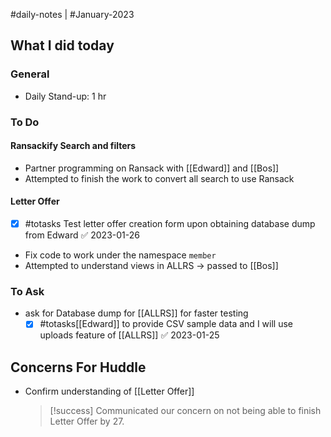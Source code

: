#daily-notes | #January-2023

## What I did today


### General

- Daily Stand-up: 1 hr

### To Do

#### Ransackify Search and filters
- Partner programming on Ransack with [[Edward]] and [[Bos]]
- Attempted to finish the work to convert all search to use Ransack

#### Letter Offer

- [x] #totasks Test letter offer creation form upon obtaining database dump from Edward ✅ 2023-01-26
- Fix code to work under the namespace `member`
- Attempted to understand views in ALLRS → passed to [[Bos]]

### To Ask

- ask for Database dump for [[ALLRS]] for faster testing
	- [x] #totasks[[Edward]] to provide CSV sample data and I will use uploads feature of [[ALLRS]] ✅ 2023-01-25

## Concerns For Huddle

- Confirm understanding of [[Letter Offer]]
	> [!success] Communicated our concern on not being able to finish Letter Offer by 27.
